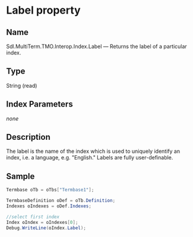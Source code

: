 # Label property

## Name

Sdl.MultiTerm.TMO.Interop.Index.Label —          Returns the label of a particular index.

## Type

String
(read)


## Index Parameters
*none*

## Description

The label is the name of the index which is used to uniquely identify an index, i.e. a language, e.g. "English." Labels are fully user-definable.

## Sample


```cs
Termbase oTb = oTbs["Termbase1"];

TermbaseDefinition oDef = oTb.Definition;
Indexes oIndexes = oDef.Indexes;

//select first index
Index oIndex = oIndexes[0];
Debug.WriteLine(oIndex.Label);
```
